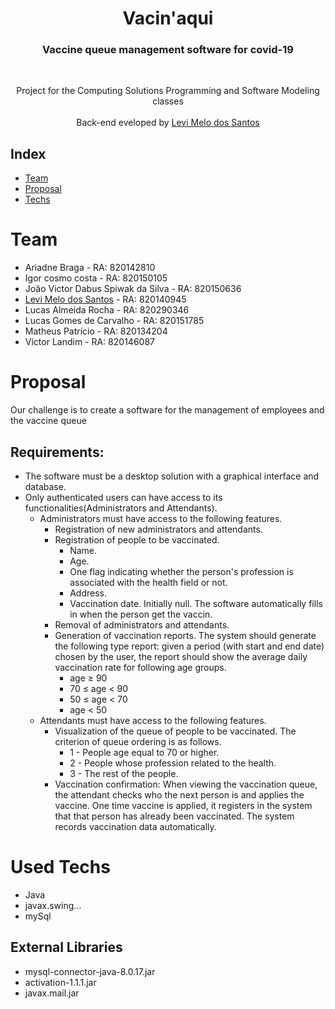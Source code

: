 <p align="center">
<h1  align="center">Vacin'aqui
  <h3 align="center">   Vaccine queue management software for covid-19</h3>
 <br />
  <p align="center">
   Project for the Computing Solutions Programming and Software Modeling classes
       <br />
    <br />
    Back-end eveloped by <a href="https://www.linkedin.com/in/levi-melo-dos-santos-5277441a1//">Levi Melo dos Santos</a>
  </p>
</p>

## Index

* [Team](#Team) 
* [Proposal](#Proposal)
* [Techs](#Used-Techs)

# Team
- Ariadne Braga - RA: 820142810
- Igor cosmo costa - RA: 820150105
- João Victor Dabus Spiwak da Silva - RA: 820150636
- <a href="https://www.linkedin.com/in/levi-melo-dos-santos-5277441a1//">Levi Melo dos Santos</a> - RA: 820140945
- Lucas Almeida Rocha - RA: 820290346
- Lucas Gomes de Carvalho - RA: 820151785
- Matheus Patrício - RA: 820134204
- Victor Landim - RA: 820146087


# Proposal
Our challenge is to create a software for the management of employees and the vaccine queue

## Requirements:
- The software must be a desktop solution with a graphical interface and database.<br>
- Only authenticated users can have access to its functionalities(Administrators and Attendants).<br>
  - Administrators must have access to the following features.<br>
    - Registration of new administrators and attendants.<br>
    - Registration of people to be vaccinated.<br>
      - Name.<br>
      - Age.<br>
      - One flag indicating whether the person's profession is associated with the health field or not.<br>
      - Address.<br>
      - Vaccination date. Initially null. The software automatically fills in when the person get the vaccin.<br>
    - Removal of administrators and attendants.<br>
    - Generation of vaccination reports. The system should generate the following type report: given a period (with start and end date) chosen by the user, the report should show the average daily vaccination rate for following age groups.
      - age ≥ 90
      - 70 ≤ age < 90
      - 50 ≤ age < 70
      - age < 50
  - Attendants must have access to the following features.<br>
    - Visualization of the queue of people to be vaccinated. The criterion of queue ordering is as follows.<br>
      - 1 - People age equal to 70 or higher.<br>
      - 2 - People whose profession related to the health.<br>
      - 3 - The rest of the people.<br>
     - Vaccination confirmation: When viewing the vaccination queue, the attendant checks who the next person is and applies the vaccine. One time vaccine is applied, it registers in the system that that person has already been vaccinated. The system records vaccination data automatically.
     
# Used Techs
 - Java
 - javax.swing...
 - mySql
 
## External Libraries
 - mysql-connector-java-8.0.17.jar
 - activation-1.1.1.jar
 - javax.mail.jar


